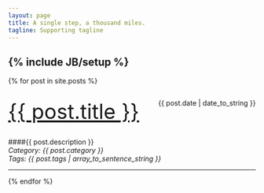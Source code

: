 ```yaml
---
layout: page
title: A single step, a thousand miles.
tagline: Supporting tagline
---
```

{% include JB/setup %}
---

{% for post in site.posts %}
<div style="margin: 2em 0">
<a href="{{ BASE_PATH }}{{ post.url }}" style="font-size:3em">{{ post.title }}</a>  
<span style="float:right">{{ post.date | date_to_string }}</span>  
</div>

####{{ post.description }}  
*Category: {{ post.category }}*  
*Tags: {{ post.tags | array_to_sentence_string }}*

---
{% endfor %}


